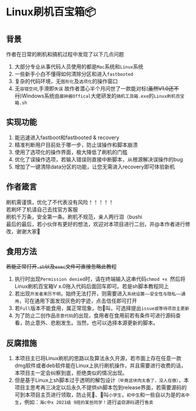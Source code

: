 # Linux刷机百宝箱📦
## 背景
作者在日常的刷机和搞机过程中发现了以下几点问题
1. 大部分专业从事代码人员使用的都是`Mac`系统和`Linux`系统
2. 一些新手小白不懂得如何清除分区和进入`fastbooted`
3. 复杂的代码环境，无`图形化`及`选项化`的操作窗口
4. 无`容错空间`,手滑即`失误`
故作者潜心半个月问世了一款能对标(<del>虽然V1.0还不行</del>)Windows系统由`晨钟酱Offical`大佬研发的`搞机工具箱.exe`的`Linux刷机百宝箱.sh`
## 实现功能
1. 能迅速进入fastboot和fastbooted & recovery
2. 精准判断用户目前处于哪一步，防止误操作和脚本崩溃
3. 使用了选项化的操作界面，极大降低了刷机的门槛
4. 优化了误操作选项，若输入错误则直接中断脚本，从根源解决误操作的bug
5. 增加了一键清除data分区的功能，让您无需进入recovery即可体验新机
## 作者箴言
刷机需谨慎，优化了不代表没有风险！！！！！</br>
若刷坏了机请自己去找官方客服</br>
刷机千万条，安全第一条。刷机不规范，亲人两行泪（bushi</br>
最后的最后，若小伙伴有更好的想法，欢迎对本项目进行二创，并@本作者进行修改，谢谢大家🧨
## 食用方法
 <del> 若能正常打开`.sh`以及`exec`文件可直接忽略此教程</del>
 1. 执行时出现`Permission denied`时，请在终端输入这串代码`chmod +x `然后将Linux刷机百宝箱V x.0拖入代码后面回车即可。若是sh脚本教程同上
 2. 若出现`开发者来历不明`，始终无法打开，则需要进入`系统设置——安全性与隐私——通用`，可在通用下面发现灰色的字迹，点击信任即可打开
 3. 若`Full`版本不能食用，属正常现象，勿🐶叫，可选择提出`issue或等待项目主更新`
 4. 为了防止二创作品`恶意代码`的出现，食用者在食用前若有条件可进行源码查看，防止意外、悲剧发生。当然，也可以选择本源更新的脚本。
## 反腐措施
   1. 本项目主已将Linux刷机的思路以及算法永久开源，若市面上存在任意一款dmg软件或者deb软件能在Linux上执行刷机操作，并且需要进行收费的话，本项目主一定会纠察到底，拒绝类似的情况出现。
   2. 但是基于Linux上sh脚本过于透明的解包设计`（毕竟这块肉太香了，没人在做）`，本项目主思考再三决定以后永久不提供sh脚本包到release界面，若需要源码的可到本项目主页进行领取，防止死🐴、🐶叫`小学生`，`初中生`和一些自以为是的`高中生`，例如：`海c中x 2021级 9班的某些同学！`进行`盗窃源码`进行`售卖`
